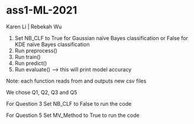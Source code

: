 # ass1-ML-2021
Karen Li | Rebekah Wu

1. Set NB_CLF to True for Gaussian naïve Bayes classification or False for KDE naïve Bayes classification
2. Run preprocess()
3. Run train()
4. Run predict()
5. Run evaluate() --> this will print model accuracy

Note: each function reads from and outputs new csv files

We chose Q1, Q2, Q3 and Q5

For Question 3
Set NB_CLF to False to run the code

For Question 5
Set MV_Method to True to run the code
